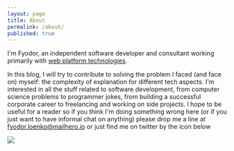 ```yaml
---
layout: page
title: About
permalink: /about/
published: true
---
```


I'm Fyodor, an independent software developer and consultant working primarily with [web platform technologies](https://en.wikipedia.org/wiki/Web_platform). 

In this blog, I will try to contribute to solving the problem I faced (and face on) myself: the complexity of explanation for different tech aspects. I'm interested in all the stuff related to software development, from computer science problems to programmer jokes, from building a successful corporate career to freelancing and working on side projects. I hope to be useful for a reader so if you think I'm doing something wrong here (or if you just want to have informal chat on anything) please drop me a line at [fyodor.loenko@mailhero.io](mailto:fyodor.loenko@mailhero.io) or just find me on twitter by the icon below

![](https://media.giphy.com/media/3otPoOJJsB2a1C9sNW/giphy.gif)
